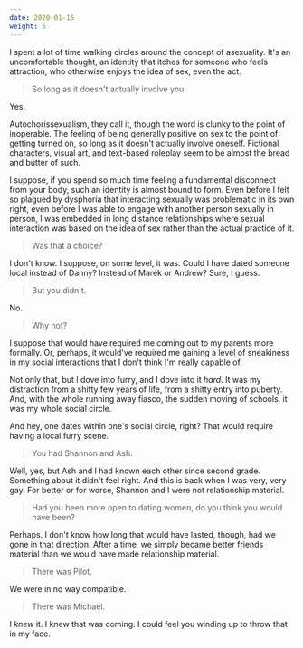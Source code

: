 ```yaml
---
date: 2020-01-15
weight: 5
---
```


I spent a lot of time walking circles around the concept of asexuality. It's an uncomfortable thought, an identity that itches for someone who feels attraction, who otherwise enjoys the idea of sex, even the act.

> So long as it doesn't actually involve you.

Yes.

Autochorissexualism, they call it, though the word is clunky to the point of inoperable. The feeling of being generally positive on sex to the point of getting turned on, so long as it doesn't actually involve oneself. Fictional characters, visual art, and text-based roleplay seem to be almost the bread and butter of such.

I suppose, if you spend so much time feeling a fundamental disconnect from your body, such an identity is almost bound to form. Even before I felt so plagued by dysphoria that interacting sexually was problematic in its own right, even before I was able to engage with another person sexually in person, I was embedded in long distance relationships where sexual interaction was based on the idea of sex rather than the actual practice of it.

> Was that a choice?

I don't know. I suppose, on some level, it was. Could I have dated someone local instead of Danny? Instead of Marek or Andrew? Sure, I guess.

> But you didn't.

No.

> Why not?

I suppose that would have required me coming out to my parents more formally. Or, perhaps, it would've required me gaining a level of sneakiness in my social interactions that I don't think I'm really capable of.

Not only that, but I dove into furry, and I dove into it *hard*. It was my distraction from a shitty few years of life, from a shitty entry into puberty. And, with the whole running away fiasco, the sudden moving of schools, it was my whole social circle.

And hey, one dates within one's social circle, right? That would require having a local furry scene.

> You had Shannon and Ash.

Well, yes, but Ash and I had known each other since second grade. Something about it didn't feel right. And this is back when I was very, very gay. For better or for worse, Shannon and I were not relationship material.

> Had you been more open to dating women, do you think you would have been?

Perhaps. I don't know how long that would have lasted, though, had we gone in that direction. After a time, we simply became better friends material than we would have made relationship material.

> There was Pilot.

We were in no way compatible.

> There was Michael.

I *knew* it. I knew that was coming. I could feel you winding up to throw that in my face.
